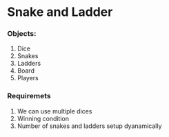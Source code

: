 # Snake and Ladder

### Objects:
1. Dice
2. Snakes
3. Ladders
4. Board
5. Players

### Requiremets
1. We can use multiple dices
2. Winning condition
3. Number of snakes and ladders setup dyanamically